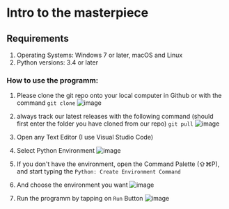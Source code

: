 # Intro to the masterpiece
 
 ## Requirements
  
  1. Operating Systems: Windows 7 or later, macOS and Linux
  2. Python versions: 3.4 or later

### How to use the programm:
  1. Please clone the git repo onto your local computer in Github or with the command
    ``` git clone ```
   ![image](https://user-images.githubusercontent.com/82600042/211207914-9dc72ff3-1851-4a56-9582-3cf72a5bd7ef.png)
   
  2. always track our latest releases with the following command (should first enter the folder you have cloned from our repo)
    ``` git pull ```
    ![image](https://user-images.githubusercontent.com/82600042/211208047-4bbefe72-af9e-4a9b-bfde-29bbcac6ddce.png)
    
  3. Open any Text Editor (I use Visual Studio Code)

  4. Select Python Environment
     ![image](https://user-images.githubusercontent.com/82600042/211208359-a9382a3a-47e0-465a-9751-1c8b460a0505.png)

  5.  If you don't have the environment, open the Command Palette (⇧⌘P), and start typing the ```Python: Create Environment Command```

  6.  And choose the environment you want
    ![image](https://user-images.githubusercontent.com/82600042/211208734-a0d287d1-abfb-4604-aacc-93602915acc9.png)

  7. Run the programm by tapping on ```Run``` Button
    ![image](https://user-images.githubusercontent.com/82600042/211208865-69a068aa-452d-4fa4-b5fc-7348b1e0d1b5.png)





  
 
   
      
  
